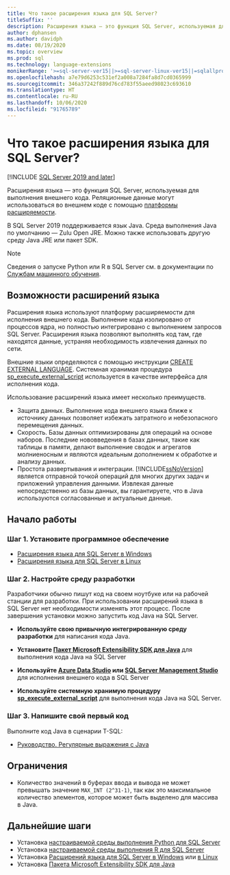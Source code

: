 ```yaml
---
title: Что такое расширения языка для SQL Server?
titleSuffix: ''
description: Расширения языка — это функция SQL Server, используемая для выполнения внешнего кода. В SQL Server 2019 поддерживаются Java, R и Python. Реляционные данные могут использоваться во внешнем коде с помощью платформы расширяемости.
author: dphansen
ms.author: davidph
ms.date: 08/19/2020
ms.topic: overview
ms.prod: sql
ms.technology: language-extensions
monikerRange: '>=sql-server-ver15||>=sql-server-linux-ver15||=sqlallproducts-allversions'
ms.openlocfilehash: a7e79d6253c531ef2a008a7284fa8d7cd0365999
ms.sourcegitcommit: 346a37242f889d76cd783f55aeed98023c693610
ms.translationtype: HT
ms.contentlocale: ru-RU
ms.lasthandoff: 10/06/2020
ms.locfileid: "91765789"
---
```

# <a name="what-is-sql-server-language-extensions"></a>Что такое расширения языка для SQL Server?
[!INCLUDE [SQL Server 2019 and later](../includes/applies-to-version/sqlserver2019.md)]

Расширения языка — это функция SQL Server, используемая для выполнения внешнего кода. Реляционные данные могут использоваться во внешнем коде с помощью [платформы расширяемости](concepts/extensibility-framework.md).

В SQL Server 2019 поддерживается язык Java. Среда выполнения Java по умолчанию — Zulu Open JRE. Можно также использовать другую среду Java JRE или пакет SDK.

> [!NOTE]
> Сведения о запуске Python или R в SQL Server см. в документации по [Службам машинного обучения](../machine-learning/sql-server-machine-learning-services.md).

## <a name="what-you-can-do-with-language-extensions"></a>Возможности расширений языка

Расширения языка используют платформу расширяемости для исполнения внешнего кода. Выполнение кода изолировано от процессов ядра, но полностью интегрировано с выполнением запросов SQL Server. Расширения языка позволяют выполнять код там, где находятся данные, устраняя необходимость извлечения данных по сети.

Внешние языки определяются с помощью инструкции [CREATE EXTERNAL LANGUAGE](../t-sql/statements/create-external-language-transact-sql.md). Системная хранимая процедура [sp_execute_external_script](../relational-databases/system-stored-procedures/sp-execute-external-script-transact-sql.md) используется в качестве интерфейса для исполнения кода.

Использование расширений языка имеет несколько преимуществ.

+ Защита данных. Выполнение кода внешнего языка ближе к источнику данных позволяет избежать затратного и небезопасного перемещения данных.
+ Скорость. Базы данных оптимизированы для операций на основе наборов. Последние нововведения в базах данных, такие как таблицы в памяти, делают выполнение сводок и агрегатов молниеносным и являются идеальным дополнением к обработке и анализу данных.
+ Простота развертывания и интеграции. [!INCLUDE[ssNoVersion](../includes/ssnoversion-md.md)] является отправной точкой операций для многих других задач и приложений управления данными. Извлекая данные непосредственно из базы данных, вы гарантируете, что в Java используются согласованные и актуальные данные.

## <a name="how-to-get-started"></a>Начало работы

### <a name="step-1-install-the-software"></a>Шаг 1. Установите программное обеспечение

+ [Расширения языка для SQL Server в Windows](install/install-sql-server-language-extensions-on-windows.md)
+ [Расширения языка для SQL Server в Linux](../linux/sql-server-linux-setup-language-extensions.md)

### <a name="step-2-configure-a-development-tool"></a>Шаг 2. Настройте среду разработки

Разработчики обычно пишут код на своем ноутбуке или на рабочей станции для разработки. При использовании расширений языка в SQL Server нет необходимости изменять этот процесс. После завершения установки можно запустить код Java на SQL Server.

+ **Используйте свою привычную интегрированную среду разработки** для написания кода Java.

+ **Установите [Пакет Microsoft Extensibility SDK для Java](how-to/extensibility-sdk-java-sql-server.md)** для выполнения кода Java на SQL Server

+ **Используйте [Azure Data Studio](../azure-data-studio/what-is.md) или [SQL Server Management Studio](../ssms/sql-server-management-studio-ssms.md)** для исполнения внешнего кода в SQL Server

+ **Используйте системную хранимую процедуру [sp_execute_external_script](../relational-databases/system-stored-procedures/sp-execute-external-script-transact-sql.md)** для выполнения кода Java на SQL Server.

### <a name="step-3-write-your-first-code"></a>Шаг 3. Напишите свой первый код

Выполните код Java в сценарии T-SQL:

+ [Руководство. Регулярные выражения с Java](tutorials/search-for-string-using-regular-expressions-in-java.md)

## <a name="limitations"></a>Ограничения

+ Количество значений в буферах ввода и вывода не может превышать значение `MAX_INT (2^31-1)`, так как это максимальное количество элементов, которое может быть выделено для массива в Java.

## <a name="next-steps"></a>Дальнейшие шаги

+ Установка [настраиваемой среды выполнения Python для SQL Server](../machine-learning/install/custom-runtime-python.md)
+ Установка [настраиваемой среды выполнения R для SQL Server](../machine-learning/install/custom-runtime-r.md)
+ Установка [Расширений языка для SQL Server в Windows](install/install-sql-server-language-extensions-on-windows.md) или [в Linux](../linux/sql-server-linux-setup-language-extensions.md)
+ Установка [Пакета Microsoft Extensibility SDK для Java](how-to/extensibility-sdk-java-sql-server.md)